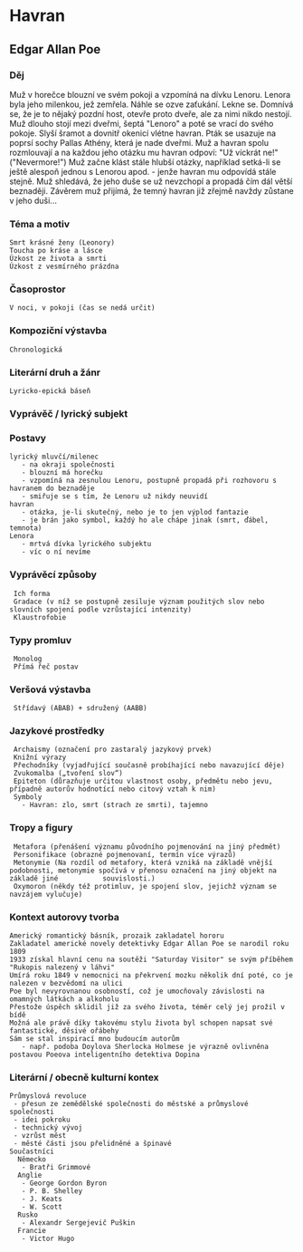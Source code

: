 # Havran
## Edgar Allan Poe
 ### Děj
   Muž v horečce blouzní ve svém pokoji a vzpomíná na dívku Lenoru. Lenora byla jeho milenkou, jež zemřela. Náhle se ozve zaťukání. Lekne se. Domnívá se, že je to nějaký pozdní host, otevře proto dveře, ale za nimi nikdo nestojí. Muž dlouho stojí mezi dveřmi, šeptá "Lenoro" a poté se vrací do svého pokoje. Slyší šramot a dovnitř okenicí vlétne havran. Pták se usazuje na poprsí sochy Pallas Athény, která je nade dveřmi. Muž a havran spolu rozmlouvají a na každou jeho otázku mu havran odpoví: "Už víckrát ne!" ("Nevermore!")
 Muž začne klást stále hlubší otázky, například setká-li se ještě alespoň jednou s Lenorou apod. - jenže havran mu odpovídá stále stejně. Muž shledává, že jeho duše se už nevzchopí a propadá čím dál větší beznaději.
 Závěrem muž přijímá, že temný havran již zřejmě navždy zůstane v jeho duši...

### Téma a motiv
    Smrt krásné ženy (Leonory)
    Toucha po kráse a lásce
    Úzkost ze života a smrti
    Úzkost z vesmírného prázdna
### Časoprostor
    V noci, v pokoji (čas se nedá určit)
### Kompoziční výstavba
    Chronologická
### Literární druh a žánr
    Lyricko-epická báseň
### Vyprávěč / lyrický subjekt
    
### Postavy
    lyrický mluvčí/milenec
       - na okraji společnosti
       - blouzní má horečku
       - vzpomíná na zesnulou Lenoru, postupně propadá při rozhovoru s havranem do beznaděje
       - smiřuje se s tím, že Lenoru už nikdy neuvidí
    havran
       - otázka, je-li skutečný, nebo je to jen výplod fantazie
       - je brán jako symbol, každý ho ale chápe jinak (smrt, ďábel, temnota)
    Lenora
       - mrtvá dívka lyrického subjektu
       - víc o ní nevíme
### Vyprávěcí způsoby
     Ich forma
     Gradace (v níž se postupně zesiluje význam použitých slov nebo slovních spojení podle vzrůstající intenzity)
     Klaustrofobie
### Typy promluv
     Monolog
     Přímá řeč postav
### Veršová výstavba
     Střídavý (ABAB) + sdružený (AABB)
### Jazykové prostředky
     Archaismy (označení pro zastaralý jazykový prvek)
     Knižní výrazy
     Přechodníky (vyjadřující současně probíhající nebo navazující děje)
     Zvukomalba („tvoření slov“)
     Epiteton (důrazňuje určitou vlastnost osoby, předmětu nebo jevu, případně autorův hodnotící nebo citový vztah k nim)
     Symboly
       - Havran: zlo, smrt (strach ze smrti), tajemno
### Tropy a figury
     Metafora (přenášení významu původního pojmenování na jiný předmět)
     Personifikace (obrazné pojmenovaní, termín více výrazů)
     Metonymie (Na rozdíl od metafory, která vzniká na základě vnější podobnosti, metonymie spočívá v přenosu označení na jiný objekt na základě jiné           souvislosti.)
     Oxymoron (někdy též protimluv, je spojení slov, jejichž význam se navzájem vylučuje)
### Kontext autorovy tvorba
    Americký romantický básník, prozaik zakladatel hororu
    Zakladatel americké novely detektivky Edgar Allan Poe se narodil roku 1809
    1933 získal hlavní cenu na soutěži "Saturday Visitor" se svým příběhem "Rukopis nalezený v láhvi"
    Umírá roku 1849 v nemocnici na překrvení mozku několik dní poté, co je nalezen v bezvědomí na ulici
    Poe byl nevyrovnanou osobností, což je umocňovaly závislosti na omamných látkách a alkoholu
    Přestože úspěch sklidil již za svého života, téměr celý jej prožil v bídě
    Možná ale právě díky takovému stylu života byl schopen napsat své fantastické, děsivé ořábehy
    Sám se stal inspirací mno budoucím autorům
       - např. podoba Doylova Sherlocka Holmese je výrazně ovlivněna postavou Poeova inteligentního detektiva Dopina
### Literární / obecně kulturní kontex
    Průmyslová revoluce
     - přesun ze zemědělské společnosti do městské a průmyslové společnosti
     - idei pokroku
     - technický vývoj
     - vzrůst měst
     - městé části jsou přelidněné a špinavé
    Součastníci
      Německo
       - Bratři Grimmové
      Anglie
       - George Gordon Byron
       - P. B. Shelley
       - J. Keats
       - W. Scott
      Rusko
       - Alexandr Sergejevič Puškin
      Francie
       - Victor Hugo

